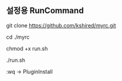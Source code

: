 ## 설정용 RunCommand

git clone https://github.com/kshired/myrc.git

cd ./myrc

chmod +x run.sh

./run.sh

:wq -> PluginInstall